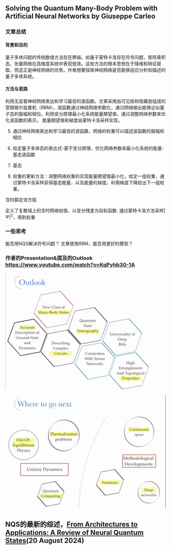 ## Solving the Quantum Many-Body Problem with Artificial Neural Networks by Giuseppe Carleo

### 文章总结

#### 背景和目的

量子多体问题的传统数值方法存在弊端，如量子蒙特卡洛存在符号问题，矩阵乘积态、张量网络在高维度系统中表现低效。这些方法的根本思想在于降维和特征提取，而这正是神经网络的优势。作者想要探索神经网络是否能够适应分析和描述的量子多体系统。

#### 方法与思路
利用无监督神经网络表达和学习最佳的波函数。文章采用由可见层和隐藏层组成的受限玻尔兹曼机（RBM），波函数通过神经网络参数化，通过网络输出能够近似量子态的振幅和相位。利用变分原理最小化系统能量期望值，通过调整网络参数来优化波函数的表示。
能量期望值和梯度由蒙特卡洛采样实现。





5. 通过神经网络表达和学习最佳的波函数，网络的权重可以描述波函数的振幅和相位

6. 给定量子多体态的表达式-基于变分原理，优化网络参数来最小化系统的能量-基态波函数

7. 基态
  8. 权重的更新方法：调整网络权重的实现能量期望值最小化，给定一组权重，通过蒙特卡洛采样获得基态能量，以及能量的梯度。利用梯度下降给出下一组权重。

含时薛定谔方程





定义了复数域上的含时网络权值，以变分残差为目标函数. 通过蒙特卡洛方法采样$|\Psi|^2$，得到权重

### 一些思考
能否用NQS解决符号问题？
文章使用RBM，能否用更好的模型？

### 作者的Presentation&提及的Outlook https://www.youtube.com/watch?v=KqPyhb30-1A
![Outlook](./outlook.jpg)

![Outlook1](./outlook1.jpg)


## NQS的最新的综述，[From Architectures to Applications: A Review of Neural Quantum States](https://iopscience.iop.org/article/10.1088/2058-9565/ad7168/meta)(20 August 2024)
